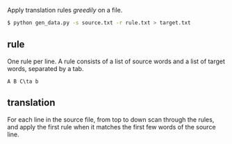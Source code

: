 Apply translation rules *greedily* on a file.

```bash
$ python gen_data.py -s source.txt -r rule.txt > target.txt
```

## rule
One rule per line.  A rule consists of a list of source words and a list of target words,
separated by a tab.
```
A B C\ta b
```

## translation
For each line in the source file, from top to down scan through the rules,
and apply the first rule when it matches the first few words of the source line.
